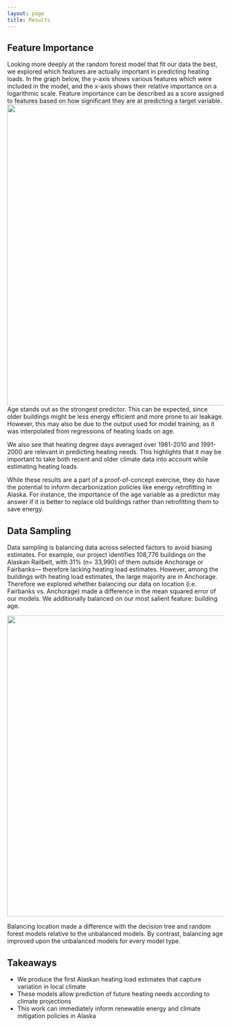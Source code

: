 ```yaml
---
layout: page
title: Results
---
```

## Feature Importance
Looking more deeply at the random forest model that fit our data the best, we explored which features are actually important in predicting heating loads. In the graph below, the y-axis shows various features which were included in the model, and the x-axis shows their relative importance on a logarithmic scale. Feature importance can be described as a score assigned to features based on how significant they are at predicting a target variable.
<img src="{{ site.url }}{{ site.baseurl }}/assets/img/feat.png" width="700">
Age stands out as the strongest predictor. This can be expected, since older buildings might be less energy efficient and more prone to air leakage. However, this may also be due to the output used for model training, as it was interpolated from regressions of heating loads on age.

We also see that heating degree days averaged over 1981-2010 and 1991-2000 are relevant in predicting heating needs. This highlights that it may be important to take both recent and older climate data into account while estimating heating loads.

While these results are a part of a proof-of-concept exercise, they do have the potential to inform decarbonization policies like energy retrofitting in Alaska. For instance, the importance of the age variable as a predictor may answer if it is better to replace old buildings rather than retrofitting them to save energy.

## Data Sampling
Data sampling is balancing data across selected factors to avoid biasing estimates. For example, our project identifies 108,776 buildings on the Alaskan Railbelt, with 31% (n= 33,990) of them outside Anchorage or Fairbanks— therefore lacking heating load estimates. However, among the buildings with heating load estimates, the large majority are in Anchorage. Therefore we explored whether balancing our data on location (i.e. Fairbanks vs. Anchorage) made a difference in the mean squared error of our models. We additionally balanced on our most salient feature: building age.

<img src="{{ site.url }}{{ site.baseurl }}/assets/img/ds_res.png" width="700">

Balancing location made a difference with the decision tree and random forest models relative to the unbalanced models. By contrast, balancing age improved upon the unbalanced models for every model type.

## Takeaways
+ We produce the first Alaskan heating load estimates that capture variation in local climate
+ These models allow prediction of future heating needs according to climate projections
+ This work can immediately inform renewable energy and climate mitigation policies in Alaska

